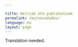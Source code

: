 ```yaml
---

title: Berriak eta publikazioak
permalink: /eu/novedades/
language: eu
layout: page
---
```


Translation needed.
